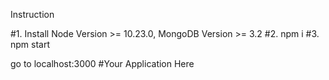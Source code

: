 Instruction

#1. Install Node Version >= 10.23.0, MongoDB Version >= 3.2
#2. npm i
#3. npm start

go to localhost:3000 #Your Application Here